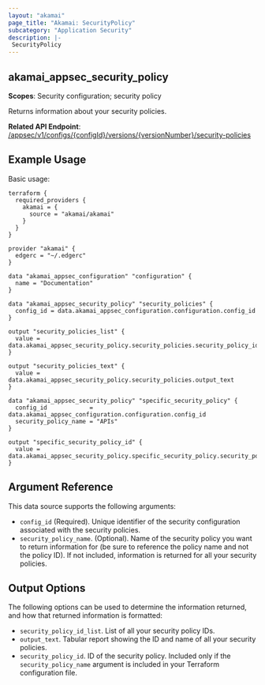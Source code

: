 ```yaml
---
layout: "akamai"
page_title: "Akamai: SecurityPolicy"
subcategory: "Application Security"
description: |-
 SecurityPolicy
---
```


## akamai_appsec_security_policy

**Scopes**: Security configuration; security policy

Returns information about your security policies.

**Related API Endpoint**: [/appsec/v1/configs/{configId}/versions/{versionNumber}/security-policies](https://techdocs.akamai.com/application-security/reference/get-policies)

## Example Usage

Basic usage:

```
terraform {
  required_providers {
    akamai = {
      source = "akamai/akamai"
    }
  }
}

provider "akamai" {
  edgerc = "~/.edgerc"
}

data "akamai_appsec_configuration" "configuration" {
  name = "Documentation"
}

data "akamai_appsec_security_policy" "security_policies" {
  config_id = data.akamai_appsec_configuration.configuration.config_id
}

output "security_policies_list" {
  value = data.akamai_appsec_security_policy.security_policies.security_policy_id_list
}

output "security_policies_text" {
  value = data.akamai_appsec_security_policy.security_policies.output_text
}

data "akamai_appsec_security_policy" "specific_security_policy" {
  config_id            = data.akamai_appsec_configuration.configuration.config_id
  security_policy_name = "APIs"
}

output "specific_security_policy_id" {
  value = data.akamai_appsec_security_policy.specific_security_policy.security_policy_id
}
```

## Argument Reference

This data source supports the following arguments:

- `config_id` (Required). Unique identifier of the security configuration associated with the security policies.
- `security_policy_name`. (Optional). Name of the security policy you want to return information for (be sure to reference the policy name and not the policy ID). If not included, information is returned for all your security policies.

## Output Options

The following options can be used to determine the information returned, and how that returned information is formatted:

- `security_policy_id_list`. List of all your security policy IDs.
- `output_text`. Tabular report showing the ID and name of all your security policies.
- `security_policy_id`. ID of the security policy. Included only if the `security_policy_name` argument is included in your Terraform configuration file.